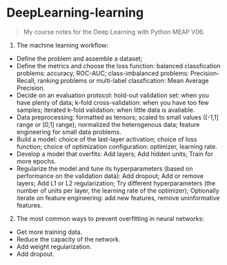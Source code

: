# DeepLearning-learning
>My course notes for the Deep Learning with Python MEAP V06.

1. The machine learning workflow:
* Define the problem and assemble a dataset;
* Define the metrics and choose the loss function:
		balanced classfication problems: accuracy, ROC-AUC;
		class-imbalanced problems: Precision-Recall;
		ranking problems or multi-label classfication: Mean Average Precision.
* Decide on an evaluation protocol:
		hold-out validation set: when you have plenty of data;
		k-fold cross-validation: when you have too few samples;
		iterated k-fold validation: when little data is avaliable.
* Data preprocessing:
		formatted as tensors;
		scaled to small values ([-1,1] range or [0,1] range);
		normalized the heterogenous data;
		feature engineering for small data problems.
* Build a model:
		choice of the last-layer activation;
		choice of loss function;
		choice of optimization configuration: optimizer, learning rate.
* Develop a model that overfits:
		Add layers;
		Add hidden units;
		Train for more epochs.
* Regularize the model and tune its hyperparameters (based on performance on the validation data):
		Add dropout;
		Add or remove layers;
		Add L1 or L2 regularization;
		Try different hyperparameters (the number of units per layer, the learning rate of the optimizer);
		Optionally iterate on feature engineering: add new features, remove uninformative features.
		

2. The most common ways to prevent overfitting in neural networks:
* Get more training data.
* Reduce the capacity of the network.
* Add weight regularization.
* Add dropout.

